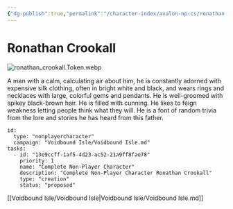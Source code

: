 ```yaml
---
{"dg-publish":true,"permalink":"/character-index/avalon-np-cs/ronathan-crookall/","title":"Ronathan Crookall","tags":["JournalEntryPage"]}
---
```






# Ronathan Crookall
![ronathan_crookall.Token.webp](/img/user/Voidbound%20token%20images/ronathan_crookall.Token.webp)

A man with a calm, calculating air about him, he is constantly adorned with expensive silk clothing, often in bright white and black, and wears rings and necklaces with large, colorful gems and pendants. He is well-groomed with spikey black-brown hair. He is filled with cunning. He likes to feign weakness letting people think what they will. He is a font of random trivia from the lore and stories he has heard from this father.

```RpgManager4
id: 
  type: "nonplayercharacter"
  campaign: "Voidbound Isle/Voidbound Isle.md"
tasks: 
  - id: "13e9ccff-1af5-4d23-ac52-21a9ff8fae78"
    priority: 1
    name: "Complete Non-Player Character"
    description: "Complete Non-Player Character Ronathan Crookall"
    type: "creation"
    status: "proposed"
```
[[Voidbound Isle/Voidbound Isle\|Voidbound Isle/Voidbound Isle.md]]